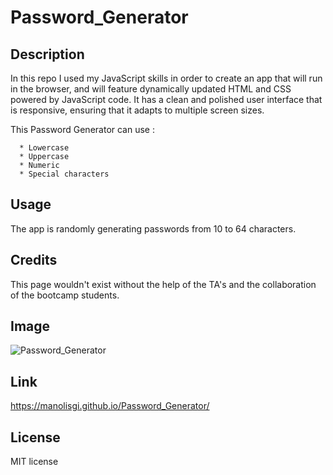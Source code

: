 # Password_Generator

## Description 

In this repo I used my JavaScript skills in order to create an app that will run in the browser, and will feature dynamically updated HTML and CSS powered by JavaScript code. It has a clean and polished user interface that is responsive, ensuring that it adapts to multiple screen sizes.

This Password Generator can use :

      * Lowercase
      * Uppercase
      * Numeric
      * Special characters

## Usage 

The app is randomly generating passwords from 10 to 64 characters.


## Credits

This page wouldn't exist without the help of the TA's and the collaboration of the bootcamp students.

## Image
![Password_Generator](https://user-images.githubusercontent.com/114882721/211541551-82776501-5ab5-49b2-b16b-563a9c091467.jpg)

## Link

https://manolisgi.github.io/Password_Generator/

## License

MIT license

